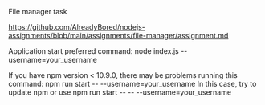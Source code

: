 File manager task

https://github.com/AlreadyBored/nodejs-assignments/blob/main/assignments/file-manager/assignment.md

Application start preferred command:
node index.js --username=your_username

If you have npm version < 10.9.0, there may be problems running this command:
npm run start -- --username=your_username
In this case, try to update npm or use npm run start -- -- --username=your_username
